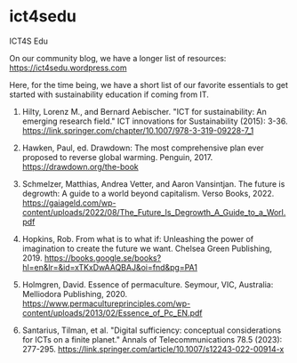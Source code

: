 # ict4sedu
ICT4S Edu

On our community blog, we have a longer list of resources: https://ict4sedu.wordpress.com

Here, for the time being, we have a short list of our favorite essentials to get started with sustainability education if coming from IT.


1. Hilty, Lorenz M., and Bernard Aebischer. "ICT for sustainability: An emerging research field." ICT innovations for Sustainability (2015): 3-36. https://link.springer.com/chapter/10.1007/978-3-319-09228-7_1
   
2. Hawken, Paul, ed. Drawdown: The most comprehensive plan ever proposed to reverse global warming. Penguin, 2017. 
https://drawdown.org/the-book 

3. Schmelzer, Matthias, Andrea Vetter, and Aaron Vansintjan. The future is degrowth: A guide to a world beyond capitalism. Verso Books, 2022.
https://gaiageld.com/wp-content/uploads/2022/08/The_Future_Is_Degrowth_A_Guide_to_a_Worl.pdf

4. Hopkins, Rob. From what is to what if: Unleashing the power of imagination to create the future we want. Chelsea Green Publishing, 2019.
https://books.google.se/books?hl=en&lr=&id=xTKxDwAAQBAJ&oi=fnd&pg=PA1

5. Holmgren, David. Essence of permaculture. Seymour, VIC, Australia: Melliodora Publishing, 2020.
https://www.permacultureprinciples.com/wp-content/uploads/2013/02/Essence_of_Pc_EN.pdf

6. Santarius, Tilman, et al. "Digital sufficiency: conceptual considerations for ICTs on a finite planet." Annals of Telecommunications 78.5 (2023): 277-295.
https://link.springer.com/article/10.1007/s12243-022-00914-x
